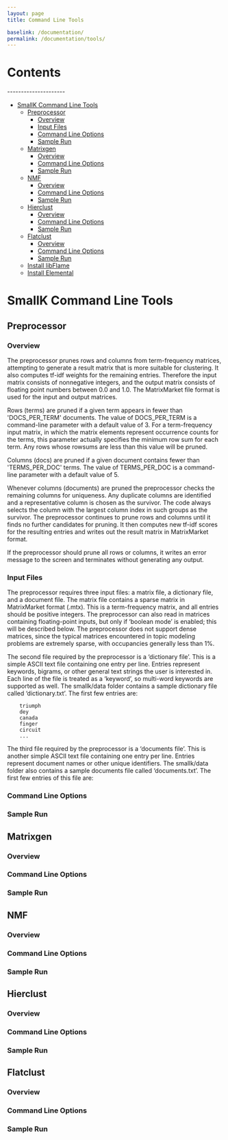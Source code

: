 ```yaml
---
layout: page
title: Command Line Tools

baselink: /documentation/
permalink: /documentation/tools/
---
```


<h1 id="top">Contents</h1>
---------------------

*   [SmallK Command Line Tools](#smallk_tools)
    *   [Preprocessor](#preproc)
		* [Overview](#overview)
		* [Input Files](#input_files)
		* [Command Line Options](#cmd_options)
		* [Sample Run](#sample_run)
    *   [Matrixgen](#matrix_gen)
		* [Overview](#overview_matgen)
		* [Command Line Options](#cmd_options_matgen)
		* [Sample Run](#sample_run_matgen)
    *   [NMF](#nmf)
		* [Overview](#overview_nmf)
		* [Command Line Options](#cmd_options_nmf)
		* [Sample Run](#sample_run_nmf)
    *   [Hierclust](#hier)
		* [Overview](#overview_hier)
		* [Command Line Options](#cmd_options_hier)
		* [Sample Run](#sample_run_hier)
    *   [Flatclust](#flat)
		* [Overview](#overview_flat)
		* [Command Line Options](#cmd_options_flat)
		* [Sample Run](#sample_run_flat)
    *   [Install libFlame](#mac_libflame)
    *   [Install Elemental](#mac_elemental)

<h1 id="smallk_tools"> SmallK Command Line Tools </h1>

<h2 id="preproc"> Preprocessor </h2>

<h3 id="overview"> Overview </h3>

The preprocessor prunes rows and columns from term-frequency matrices, attempting to generate a result matrix that is more suitable for clustering.  It also computes tf-idf weights for the remaining entries.  Therefore the input matrix consists of nonnegative integers, and the output matrix consists of floating point numbers between 0.0 and 1.0.  The MatrixMarket file format is used for the input and output matrices.

Rows (terms) are pruned if a given term appears in fewer than 'DOCS_PER_TERM' documents.  The value of DOCS_PER_TERM is a command-line parameter with a default value of 3.  For a term-frequencyinput matrix, in which the matrix elements represent occurrence counts for the terms, this parameter actually specifies the minimum row sum for each term.  Any rows whose rowsums are less than this value will be pruned.

Columns (docs) are pruned if a given document contains fewer than 'TERMS_PER_DOC' terms.  The value of TERMS_PER_DOC is a command-line parameter with a default value of 5.

Whenever columns (documents) are pruned the preprocessor checks the remaining columns for uniqueness.  Any duplicate columns are identified and a representative column is chosen as the survivor. The code always selects the column with the largest column index in such groups as the survivor. The preprocessor continues to prune rows and columns until it finds no further candidates for pruning. It then computes new tf-idf scores for the resulting entries and writes out the result matrix in MatrixMarket format.

If the preprocessor should prune all rows or columns, it writes an error message to the screen and terminates without generating any output.

<h3 id="input_files"> Input Files </h3>

The preprocessor requires three input files: a matrix file, a dictionary file, and a document file.  The matrix file contains a sparse matrix in MatrixMarket format (.mtx).  This is a term-frequency matrix, and all entries should be positive integers. The preprocessor can also read in matrices containing floating-point inputs, but only if ‘boolean mode’ is enabled; this will be described below.  The preprocessor does not support dense matrices, since the typical matrices encountered in topic modeling problems are extremely sparse, with occupancies generally less than 1%.

The second file required by the preprocessor is a ‘dictionary file’.  This is a simple ASCII text file containing one entry per line.  Entries represent keywords, bigrams, or other general text strings the user is interested in.  Each line of the file is treated as a ‘keyword’, so multi-word keywords are supported as well.  The smallk/data folder contains a sample dictionary file called ‘dictionary.txt’.  The first few entries are:

		triumph
		dey
		canada
		finger
		circuit
		...

The third file required by the preprocessor is a ‘documents file’.  This is another simple ASCII text file containing one entry per line.  Entries represent document names or other unique identifiers.  The smallk/data folder also contains a sample documents file called ‘documents.txt’.  The first few entries of this file are:
<h3 id="cmd_options"> Command Line Options </h3>

<h3 id="sample_run"> Sample Run </h3>

<h2 id="matrix_gen"> Matrixgen </h2>

<h3 id="overview_matgen"> Overview </h3>

<h3 id="cmd_options_matgen"> Command Line Options </h3>

<h3 id="sample_run_matgen"> Sample Run </h3>

<h2 id="nmf"> NMF </h2>

<h3 id="overview_nmf"> Overview </h3>

<h3 id="cmd_options_nmf"> Command Line Options </h3>

<h3 id="sample_run_nmf"> Sample Run </h3>

<h2 id="hier"> Hierclust </h2>

<h3 id="overview_hier"> Overview </h3>

<h3 id="cmd_options_hier"> Command Line Options </h3>

<h3 id="sample_run_hier"> Sample Run </h3>

<h2 id="flat"> Flatclust </h2>

<h3 id="overview_flat"> Overview </h3>

<h3 id="cmd_options_flat"> Command Line Options </h3>

<h3 id="sample_run_flat"> Sample Run </h3>
